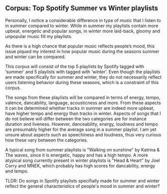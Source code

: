 ## Corpus: Top Spotify Summer vs Winter playlists

Personally, I notice a considerable difference in type of music that I listen to in summer compared to winter. While in summer my playlists contain more upbeat, energetic and popular songs, in winter more laid-back, gloomy and unpopular music fill my playlists. 

As there is a high chance that popular music reflects people’s mood, this issue piqued my interest in how popular music during the seasons summer and winter can be compared. 

This corpus will consist of the top 5 playlists by Spotify tagged with ‘summer’ and 5 playlists with tagged with ‘winter’. Even though the playlists are made specifically for summer and winter, they do not necessarily reflect users listening behavior during these seasons, which is a constraint of this corpus.

The songs from these playlists will be compared in terms of energy, tempo, valence, dancability, language, acousticness and more. From these aspects it can be determined whether tracks in summer are indeed more upbeat, have higher tempo and energy than tracks in winter. Aspects of songs that I do not believe will differ between the two categories are for instance duration and liveness. However, danceability, energy, loudness and tempo are presumably higher for the average song in a summer playlist. I am yet unsure about aspects such as speechiness and loudness, thus very curious how these vary between the categories. 

A typical song from summer playlists is "Walking on sunshine" by Katrina & The waves, since it is energetic, happy and has a high tempo. A more atypical song currently present in winter playlists is "Head & Heart" by Joel Corry and MNEK, which probably has high scores for dancability, energy and tempo.

TLDR: Do songs in Spotify playlists specifially made for summer and winter reflect the general characteristics of people's mood in summer and winter?
